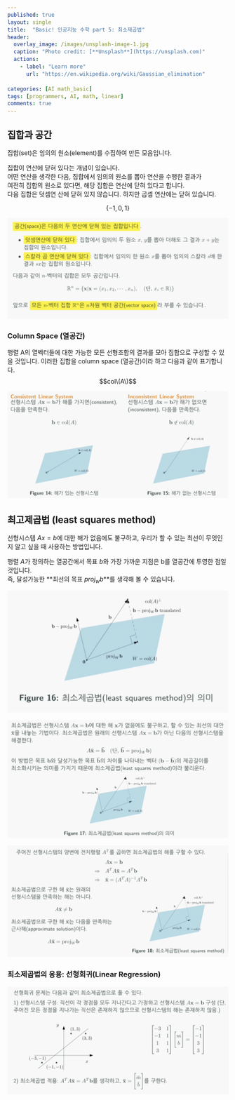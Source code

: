 ```yaml
---
published: true
layout: single
title:  "Basic! 인공지능 수학 part 5: 최소제곱법"
header:
  overlay_image: /images/unsplash-image-1.jpg
  caption: "Photo credit: [**Unsplash**](https://unsplash.com)"
  actions:
    - label: "Learn more"
      url: "https://en.wikipedia.org/wiki/Gaussian_elimination"
      
categories: [AI math_basic]
tags: [programmers, AI, math, linear]
comments: true
---
```


## 집합과 공간 

집합(set)은 임의의 원소(element)를 수집하여 만든 모음입니다.

집합이 연산에 닫혀 있다는 개념이 있습니다.  
어떤 연산을 생각한 다음, 집합에서 임의의 원소를 뽑아 연산을 수행한 결과가  
여전히 집합의 원소로 있다면, 해당 집합은 연산에 닫혀 있다고 합니다.  
다음 집합은 덧셈연 산에 닫혀 있지 않습니다. 하지만 곱셈 연산에는 닫혀 있습니다.  

$$\{-1, 0, 1\}$$

![](/images/2020-12/lsm/1.png)

### Column Space (열공간)

행렬 A의 열벡터들에 대한 가능한 모든 선형조합의 결과를 모아 집합으로 구성할 수 있을 것입니다.
이러한 집합을 column space (열공간)이라 하고 다음과 같이 표기합니다. 
$$col\(A\)$$

![](/images/2020-12/lsm/2.png)

## 최고제곱법 (least squares method)

선형시스템 $Ax = b$에 대한 해가 없음에도 불구하고, 우리가 할 수 있는 최선이 무엇인지 알고 싶을 때 사용하는 방법입니다. 

행렬 $A$가 정의하는 열공간에서 목표 $b$와 가장 가까운 지점은 b를 열공간에 투영한 점일 것입니다.  
즉, 달성가능한 **최선의 목표 $proj_wb$**를 생각해 볼 수 있습니다. 

![](/images/2020-12/lsm/3.png)

![](/images/2020-12/lsm/4.png)

![](/images/2020-12/lsm/5.png)

### 최소제곱법의 응용: 선형회귀(Linear Regression)

![](/images/2020-12/lsm/6.png)
